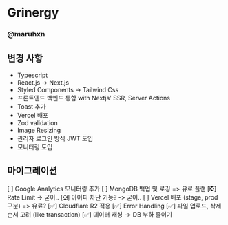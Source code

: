 # Grinergy

### @maruhxn

## 변경 사항

- Typescript
- React.js -> Next.js
- Styled Components -> Tailwind Css
- 프론트엔드 백엔드 통합 with Nextjs' SSR, Server Actions
- Toast 추가
- Vercel 배포
- Zod validation
- Image Resizing
- 관리자 로그인 방식 JWT 도입
- 모니터링 도입

## 마이그레이션

[ ] Google Analytics 모니터링 추가
[ ] MongoDB 백업 및 로깅 => 유료 플랜
[❎] Rate Limit -> 굳이..
[❎] 아이피 차단 기능? -> 굳이..
[ ] Vercel 배포 (stage, prod 구분) => 유료?
[✅] Cloudflare R2 적용
[✅] Error Handling
[✅] 파일 업로드, 삭제 순서 고려 (like transaction)
[✅] 데이터 캐싱 -> DB 부하 줄이기
